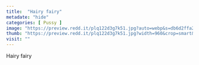 ```yaml
---
title:  "Hairy fairy"
metadate: "hide"
categories: [ Pussy ]
image: "https://preview.redd.it/plq122d3g7k51.jpg?auto=webp&s=db6d2ffa2bd819894fd3e1f636b769234243f52e"
thumb: "https://preview.redd.it/plq122d3g7k51.jpg?width=960&crop=smart&auto=webp&s=0a031c70b88e1ad0a5134970c53631a21a4b5fa5"
visit: ""
---
```

Hairy fairy
